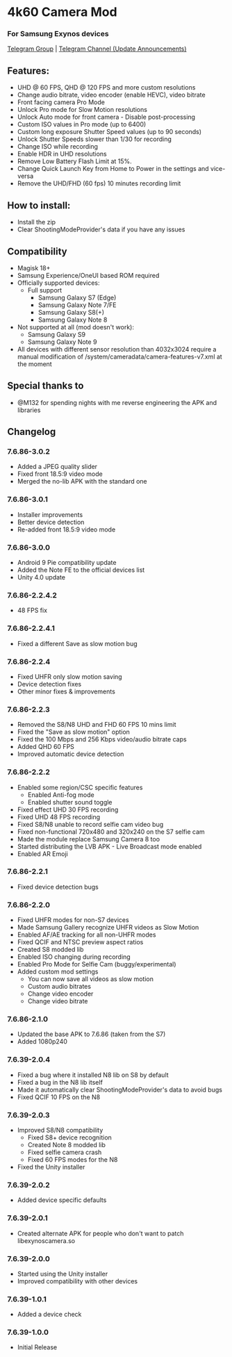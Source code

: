 # 4k60 Camera Mod
### For Samsung Exynos devices

[Telegram Group](https://t.me/Exynos_4K60FPS) | [Telegram Channel (Update Announcements)](https://t.me/s7cammod)

## Features:
* UHD @ 60 FPS, QHD @ 120 FPS and more custom resolutions
* Change audio bitrate, video encoder (enable HEVC), video bitrate
* Front facing camera Pro Mode
* Unlock Pro mode for Slow Motion resolutions
* Unlock Auto mode for front camera - Disable post-processing
* Custom ISO values in Pro mode (up to 6400)
* Custom long exposure Shutter Speed values (up to 90 seconds)
* Unlock Shutter Speeds slower than 1/30 for recording
* Change ISO while recording
* Enable HDR in UHD resolutions
* Remove Low Battery Flash Limit at 15%.
* Change Quick Launch Key from Home to Power in the settings and vice-versa
* Remove the UHD/FHD (60 fps) 10 minutes recording limit

## How to install:
* Install the zip
* Clear ShootingModeProvider's data if you have any issues

## Compatibility
* Magisk 18+
* Samsung Experience/OneUI based ROM required
* Officially supported devices:
  * Full support
    * Samsung Galaxy S7 (Edge)
    * Samsung Galaxy Note 7/FE
    * Samsung Galaxy S8(+)
    * Samsung Galaxy Note 8
* Not supported at all (mod doesn't work):
  * Samsung Galaxy S9
  * Samsung Galaxy Note 9
* All devices with different sensor resolution than 4032x3024 require a manual modification of /system/cameradata/camera-features-v7.xml at the moment

## Special thanks to
* @M132 for spending nights with me reverse engineering the APK and libraries

## Changelog
### 7.6.86-3.0.2
* Added a JPEG quality slider
* Fixed front 18.5:9 video mode
* Merged the no-lib APK with the standard one

### 7.6.86-3.0.1
* Installer improvements
* Better device detection
* Re-added front 18.5:9 video mode

### 7.6.86-3.0.0
* Android 9 Pie compatibility update
* Added the Note FE to the official devices list
* Unity 4.0 update

### 7.6.86-2.2.4.2
* 48 FPS fix

### 7.6.86-2.2.4.1
* Fixed a different Save as slow motion bug

### 7.6.86-2.2.4
* Fixed UHFR only slow motion saving
* Device detection fixes
* Other minor fixes & improvements

### 7.6.86-2.2.3
* Removed the S8/N8 UHD and FHD 60 FPS 10 mins limit
* Fixed the "Save as slow motion" option
* Fixed the 100 Mbps and 256 Kbps video/audio bitrate caps
* Added QHD 60 FPS
* Improved automatic device detection

### 7.6.86-2.2.2
* Enabled some region/CSC specific features
  * Enabled Anti-fog mode
  * Enabled shutter sound toggle
* Fixed effect UHD 30 FPS recording
* Fixed UHD 48 FPS recording
* Fixed S8/N8 unable to record selfie cam video bug
* Fixed non-functional 720x480 and 320x240 on the S7 selfie cam
* Made the module replace Samsung Camera 8 too
* Started distributing the LVB APK - Live Broadcast mode enabled
* Enabled AR Emoji

### 7.6.86-2.2.1
* Fixed device detection bugs

### 7.6.86-2.2.0
* Fixed UHFR modes for non-S7 devices
* Made Samsung Gallery recognize UHFR videos as Slow Motion
* Enabled AF/AE tracking for all non-UHFR modes
* Fixed QCIF and NTSC preview aspect ratios
* Created S8 modded lib
* Enabled ISO changing during recording
* Enabled Pro Mode for Selfie Cam (buggy/experimental)
* Added custom mod settings
  * You can now save all videos as slow motion
  * Custom audio bitrates
  * Change video encoder
  * Change video bitrate

### 7.6.86-2.1.0
* Updated the base APK to 7.6.86 (taken from the S7)
* Added 1080p240

### 7.6.39-2.0.4
* Fixed a bug where it installed N8 lib on S8 by default
* Fixed a bug in the N8 lib itself
* Made it automatically clear ShootingModeProvider's data to avoid bugs
* Fixed QCIF 10 FPS on the N8

### 7.6.39-2.0.3
* Improved S8/N8 compatibility
  * Fixed S8+ device recognition
  * Created Note 8 modded lib
  * Fixed selfie camera crash
  * Fixed 60 FPS modes for the N8
* Fixed the Unity installer

### 7.6.39-2.0.2
* Added device specific defaults

### 7.6.39-2.0.1
* Created alternate APK for people who don't want to patch libexynoscamera.so

### 7.6.39-2.0.0
* Started using the Unity installer
* Improved compatibility with other devices

### 7.6.39-1.0.1
* Added a device check

### 7.6.39-1.0.0
* Initial Release
